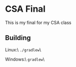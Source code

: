 # CSA Final
This is my final for my CSA class

## Building
Linux:\\
`./gradlew`\\

Windows:\\
`gradlew`\\
